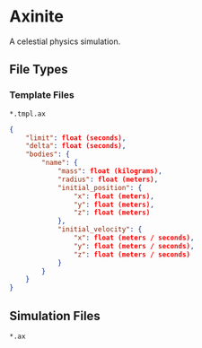 # Axinite
A celestial physics simulation.
## File Types
### Template Files
`*.tmpl.ax`
```json
{
    "limit": float (seconds),
    "delta": float (seconds),
    "bodies": {
        "name": {
            "mass": float (kilograms),
            "radius": float (meters),
            "initial_position": {
                "x": float (meters),
                "y": float (meters),
                "z": float (meters)
            },
            "initial_velocity": {
                "x": float (meters / seconds),
                "y": float (meters / seconds),
                "z": float (meters / seconds)
            }
        }
    }
}
```
## Simulation Files
`*.ax`
